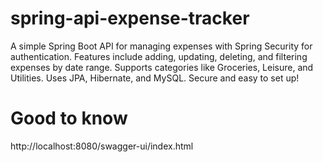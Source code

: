 # spring-api-expense-tracker
A simple Spring Boot API for managing expenses with Spring Security for authentication. Features include adding, updating, deleting, and filtering expenses by date range. Supports categories like Groceries, Leisure, and Utilities. Uses JPA, Hibernate, and MySQL. Secure and easy to set up! 
# Good to know
http://localhost:8080/swagger-ui/index.html